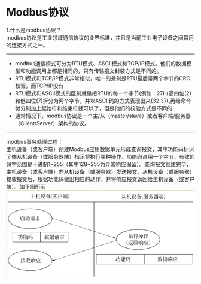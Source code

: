 # Modbus协议  
1.什么是modbus协议？  
modbus协议是工业领域通信协议的业界标准，并且是当前工业电子设备之间常用的连接方式之一。  
***
* modbus通信模式可分为RTU模式、ASCII模式和TCP/IP模式。他们的数据模型和功能调用上都是相同的，只有传输报文封装方式是不同的。  
* RTU模式和TCP/IP模式非常相似，唯一的差别是RTU最后带两个字节的CRC校验，而TCP/IP没有  
* RTU模式和ASCII模式的区别就是把RTU的每一个字节(例如：27H)高四位(2)和低四位(7)拆分为两个字节，并以ASCII码的方式表现出来(32 37),再给命令帧分别加上起始符和结束符就可以了，但是他们的校验方式是不同的
* 通常情况下，modbus协议是一个主/从（master/slave）或者客户端/服务器（Client/Server）架构的协议。  
***  
modbus事务处理过程：  
主机设备（或客户端）创建Modbus应用数据单元形成查询报文，其中功能码标识了像从机设备（或服务器端）指示将执行哪种操作。功能码占用一个字节，有效的码字范围是十进制1~255（其中128~255为异常响应保留）。查询报文创建完毕，主机设备（或客户端）向从机设备（或服务器）发送报文，从机设备（或服务器）接收报文后，根据功能码做出相应的动作，并将响应报文返回给主机设备（或客户端）。如下图所示  
![modbus事务处理](./modbus事务处理.png)
